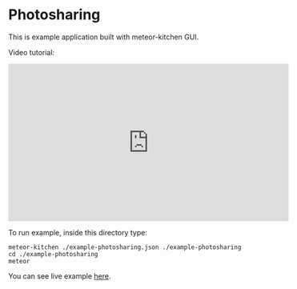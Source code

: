 Photosharing
============

This is example application built with meteor-kitchen GUI.

Video tutorial:

<iframe width="560" height="315" src="https://www.youtube.com/embed/p2bJc6IW7Nw" frameborder="0" allowfullscreen></iframe>

To run example, inside this directory type:

```
meteor-kitchen ./example-photosharing.json ./example-photosharing
cd ./example-photosharing
meteor
```

You can see live example <a href="http://generator-photosharing.meteor.com" target="_blank">here</a>.
